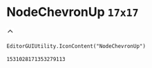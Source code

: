 # NodeChevronUp `17x17`
<img src="/img/NodeChevronUp.png" width=17 height=17>

``` CSharp
EditorGUIUtility.IconContent("NodeChevronUp")
```
```
1531028171353279113
```
